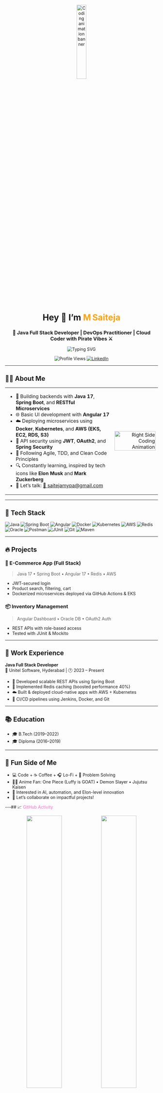 <div align="center">

<!-- 🚀 BIG & ATTRACTIVE CODING GIF BANNER -->
<img src="https://media1.giphy.com/media/v1.Y2lkPTc5MGI3NjExemN2bGhzY2dodnkxbmM2bHlkdDlhNG1hbHg1NWc5ZWx4eWpsbGQ4NCZlcD12MV9pbnRlcm5hbF9naWZfYnlfaWQmY3Q9Zw/OumCa12QC9CIvBe2c1/giphy.gif" 
     alt="Coding animation banner" 
     width="25%" />


<h1>Hey 👋 I’m <span style="color:#fca311;">M Saiteja</span></h1>
<h3>🚀 Java Full Stack Developer | DevOps Practitioner | Cloud Coder with Pirate Vibes ⚔️</h3>

<!-- ⚡ Typing animation -->
<img src="https://readme-typing-svg.demolab.com?font=Fira+Code&size=22&pause=1000&center=true&vCenter=true&width=700&lines=Java+%7C+Spring+Boot+%7C+Microservices;Angular+%7C+Docker+%7C+AWS+%7C+K8s;Clean+Code+%7C+CI%2FCD+%7C+Redis+%7C+TDD" alt="Typing SVG" />

<br/>

<!-- ✅ Profile Stats & Links -->
![Profile Views](https://komarev.com/ghpvc/?username=MYPA-007&style=for-the-badge&color=brightgreen)
[![LinkedIn](https://img.shields.io/badge/-Connect-blue?style=for-the-badge&logo=linkedin&logoColor=white)](https://linkedin.com/in/m-saiteja007)

</div>



---

## 👨‍💻 About Me

<table>
  <tr>
    <td width="70%">

- 🔧 Building backends with **Java 17**, **Spring Boot**, and **RESTful Microservices**  
- 🌐 Basic UI development with **Angular 17**  
- ☁️ Deploying microservices using **Docker**, **Kubernetes**, and **AWS (EKS, EC2, RDS, S3)**  
- 🔐 API security using **JWT**, **OAuth2**, and **Spring Security**  
- 🧠 Following Agile, TDD, and Clean Code Principles  
- 🔍 Constantly learning, inspired by tech icons like **Elon Musk** and **Mark Zuckerberg**  
- 💬 Let’s talk: [📧 saitejamypa@gmail.com](mailto:saitejamypa@gmail.com)

</td>
<td align="right" width="30%">
<img src="https://media4.giphy.com/media/v1.Y2lkPTc5MGI3NjExcWc3Z2tzdTNoMnkzZnZvcmhidGd5ODAxY2Jnazg3YXh1em81NzdnYSZlcD12MV9pbnRlcm5hbF9naWZfYnlfaWQmY3Q9Zw/78XCFBGOlS6keY1Bil/giphy.gif" 
     alt="Right Side Coding Animation" 
     width="100%" />

</td>
  </tr>
</table>

---


## 🧰 Tech Stack

![Java](https://img.shields.io/badge/Java-17-007396?style=for-the-badge&logo=java&logoColor=white)
![Spring Boot](https://img.shields.io/badge/Spring_Boot-Backend-success?style=for-the-badge&logo=springboot)
![Angular](https://img.shields.io/badge/Angular-17-DD0031?style=for-the-badge&logo=angular)
![Docker](https://img.shields.io/badge/Docker-Container-blue?style=for-the-badge&logo=docker)
![Kubernetes](https://img.shields.io/badge/Kubernetes-Orchestration-326CE5?style=for-the-badge&logo=kubernetes)
![AWS](https://img.shields.io/badge/AWS-Cloud-orange?style=for-the-badge&logo=amazon-aws)
![Redis](https://img.shields.io/badge/Redis-Caching-DC382D?style=for-the-badge&logo=redis)
![Oracle](https://img.shields.io/badge/Oracle-DB-F80000?style=for-the-badge&logo=oracle)
![Postman](https://img.shields.io/badge/Postman-API-orange?style=for-the-badge&logo=postman)
![JUnit](https://img.shields.io/badge/JUnit-Testing-green?style=for-the-badge)
![Git](https://img.shields.io/badge/Git-Control-F05032?style=for-the-badge&logo=git)
![Maven](https://img.shields.io/badge/Maven-BuildTool-C71A36?style=for-the-badge&logo=apachemaven)

---

## 🔥 Projects

### 🛒 E-Commerce App (Full Stack)
> Java 17 • Spring Boot • Angular 17 • Redis • AWS  
- JWT-secured login  
- Product search, filtering, cart  
- Dockerized microservices deployed via GitHub Actions & EKS  

### 📦 Inventory Management
> Angular Dashboard • Oracle DB • OAuth2 Auth  
- REST APIs with role-based access  
- Tested with JUnit & Mockito  

---

## 🏢 Work Experience

**Java Full Stack Developer**  
📍 Unitel Software, Hyderabad | 🕐 2023 – Present  
- 🚀 Developed scalable REST APIs using Spring Boot  
- 🧠 Implemented Redis caching (boosted performance 40%)  
- ☁️ Built & deployed cloud-native apps with AWS + Kubernetes  
- 🧰 CI/CD pipelines using Jenkins, Docker, and Git  

---

## 📚 Education

- 🎓 B.Tech  (2019–2022)  
- 🎓 Diploma (2016–2019)  

---

## 🎯 Fun Side of Me

- 💻 Code + ☕ Coffee + 🎧 Lo-Fi + 🧠 Problem Solving  
- 🏴‍☠️ Anime Fan: One Piece (Luffy is GOAT) • Demon Slayer • Jujutsu Kaisen  
- 🔬 Interested in AI, automation, and Elon-level innovation  
- 🤝 Let’s collaborate on impactful projects!  

---## 📈 <span style="color:#ff6ec7;">GitHub Activity</span>

<div align="center">

<!-- 🌟 Contribution stats -->
<img src="https://github-readme-stats.vercel.app/api?username=MYPA-007&show_icons=true&theme=tokyonight&title_color=ff6ec7&icon_color=00ffee&text_color=ffffff&bg_color=0d1117" width="48%" />

<!-- 📊 Top languages -->
<img src="https://github-readme-stats.vercel.app/api/top-langs/?username=MYPA-007&layout=compact&theme=tokyonight&title_color=00ffee&text_color=ffffff&bg_color=0d1117" width="48%" />

</div>

---

<div align="center">

<!-- ✨ Quote to show passion, not just numbers -->
<img src="https://quotes-github-readme.vercel.app/api?type=horizontal&theme=tokyonight" />

</div>

---

🔧 Focused on clean code, real-world projects, and constant growth.

> 🧠 <span style="color:#fca311;">“Write code like Luffy sails — fearlessly and with a crew that matters.”</span> — M Saiteja


